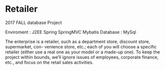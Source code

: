 # Retailer
2017 FALL database Project

Enviroment : J2EE Spring SpringMVC Mybatis
Database : MySql

The enterprise is a retailer, such as a department store, discount store, supermarket, con-
venience store, etc.; each of you will choose a specific retailer (either use a real one as
your model or a made-up one). To keep the project within bounds, we’ll ignore issues of
employees, corporate finance, etc., and focus on the retail sales activities.
